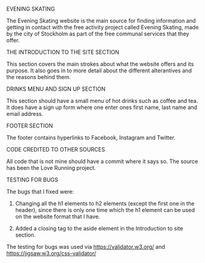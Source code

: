 EVENING SKATING

The Evening Skating website is the main source for finding information and getting in contact with the free activity project called Evening Skating, made by the city of Stockholm as part of the free communal services that they offer.



THE INTRODUCTION TO THE SITE SECTION

This section covers the main strokes about what the website offers and its purpose. It also goes in to more detail about the different alterantives and the reasons behind them.


DRINKS MENU AND SIGN UP SECTION

This section should have a small menu of hot drinks such as coffee and tea. It does have a sign up form where one enter ones first name, last name and email address.


FOOTER SECTION

The footer contains hyperlinks to Facebook, Instagram and Twitter.


CODE CREDITED TO OTHER SOURCES

All code that is not mine should have a commit where it says so. The source has been the Love Running project.


TESTING FOR BUGS

The bugs that I fixed were:

1. Changing all the h1 elements to h2 elements (except the first one in the header), since there is only one time which the h1 element can be used on the website format that I have.

2. Added a closing tag to the aside element in the Introduction to site section.

The testing for bugs was used via https://validator.w3.org/ and https://jigsaw.w3.org/css-validator/



